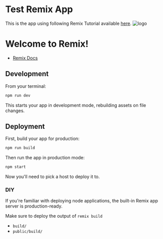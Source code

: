 # Test Remix App

This is the app using following Remix Tutorial available [here](https://remix.run/docs/en/main/start/tutorial).
![logo](https://drive.google.com/file/d/1HYalfxYxshyjA2XYmftDJEQ_VZ633fll/view?usp=sharing)

# Welcome to Remix!

- [Remix Docs](https://remix.run/docs)

## Development

From your terminal:

```sh
npm run dev
```

This starts your app in development mode, rebuilding assets on file changes.

## Deployment

First, build your app for production:

```sh
npm run build
```

Then run the app in production mode:

```sh
npm start
```

Now you'll need to pick a host to deploy it to.

### DIY

If you're familiar with deploying node applications, the built-in Remix app server is production-ready.

Make sure to deploy the output of `remix build`

- `build/`
- `public/build/`
